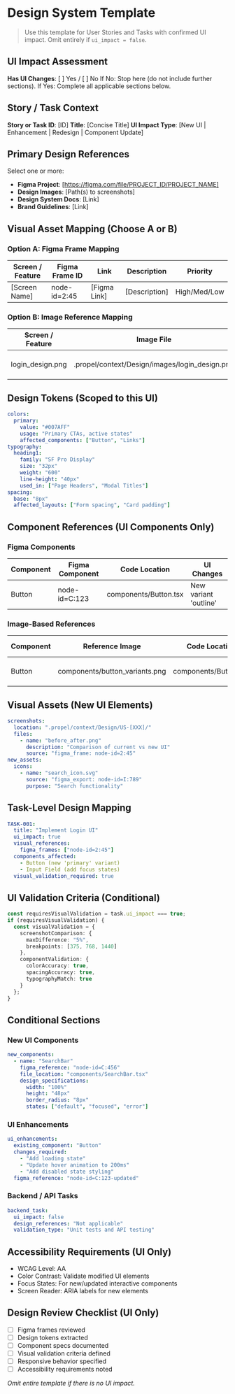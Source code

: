 # Design System Template

> Use this template for User Stories and Tasks with confirmed UI impact. Omit entirely if `ui_impact = false`.

## UI Impact Assessment
**Has UI Changes**: [ ] Yes / [ ] No
If No: Stop here (do not include further sections).
If Yes: Complete all applicable sections below.

## Story / Task Context
**Story or Task ID**: [ID]
**Title**: [Concise Title]
**UI Impact Type**: [New UI | Enhancement | Redesign | Component Update]

## Primary Design References
Select one or more:
- **Figma Project**: [https://figma.com/file/PROJECT_ID/PROJECT_NAME]
- **Design Images**: [Path(s) to screenshots]
- **Design System Docs**: [Link]
- **Brand Guidelines**: [Link]

## Visual Asset Mapping (Choose A or B)
### Option A: Figma Frame Mapping
| Screen / Feature | Figma Frame ID | Link | Description | Priority |
|------------------|----------------|------|-------------|----------|
| [Screen Name] | node-id=2:45 | [Figma Link] | [Description] | High/Med/Low |

### Option B: Image Reference Mapping
| Screen / Feature | Image File | Path | Description | Priority |
|------------------|-----------|------|-------------|----------|
| login_design.png | .propel/context/Design/images/login_design.png | Login interface design | High |

## Design Tokens (Scoped to this UI)
```yaml
colors:
  primary:
    value: "#007AFF"
    usage: "Primary CTAs, active states"
    affected_components: ["Button", "Links"]
typography:
  heading1:
    family: "SF Pro Display"
    size: "32px"
    weight: "600"
    line-height: "40px"
    used_in: ["Page Headers", "Modal Titles"]
spacing:
  base: "8px"
  affected_layouts: ["Form spacing", "Card padding"]
```

## Component References (UI Components Only)
### Figma Components
| Component | Figma Component | Code Location | UI Changes |
|-----------|-----------------|---------------|------------|
| Button | node-id=C:123 | components/Button.tsx | New variant 'outline' |

### Image-Based References
| Component | Reference Image | Code Location | UI Changes |
|-----------|-----------------|---------------|------------|
| Button | components/button_variants.png | components/Button.tsx | New variant 'outline' |

## Visual Assets (New UI Elements)
```yaml
screenshots:
  location: ".propel/context/Design/US-[XXX]/"
  files:
    - name: "before_after.png"
      description: "Comparison of current vs new UI"
      source: "figma_frame: node-id=2:45"
new_assets:
  icons:
    - name: "search_icon.svg"
      source: "figma_export: node-id=I:789"
      purpose: "Search functionality"
```

## Task-Level Design Mapping
```yaml
TASK-001:
  title: "Implement Login UI"
  ui_impact: true
  visual_references:
    figma_frames: ["node-id=2:45"]
  components_affected:
    - Button (new 'primary' variant)
    - Input Field (add focus states)
  visual_validation_required: true
```

## UI Validation Criteria (Conditional)
```typescript
const requiresVisualValidation = task.ui_impact === true;
if (requiresVisualValidation) {
  const visualValidation = {
    screenshotComparison: {
      maxDifference: "5%",
      breakpoints: [375, 768, 1440]
    },
    componentValidation: {
      colorAccuracy: true,
      spacingAccuracy: true,
      typographyMatch: true
    }
  };
}
```

## Conditional Sections
### New UI Components
```yaml
new_components:
  - name: "SearchBar"
    figma_reference: "node-id=C:456"
    file_location: "components/SearchBar.tsx"
    design_specifications:
      width: "100%"
      height: "48px"
      border_radius: "8px"
      states: ["default", "focused", "error"]
```

### UI Enhancements
```yaml
ui_enhancements:
  existing_component: "Button"
  changes_required:
    - "Add loading state"
    - "Update hover animation to 200ms"
    - "Add disabled state styling"
  figma_reference: "node-id=C:123-updated"
```

### Backend / API Tasks
```yaml
backend_task:
  ui_impact: false
  design_references: "Not applicable"
  validation_type: "Unit tests and API testing"
```

## Accessibility Requirements (UI Only)
- WCAG Level: AA
- Color Contrast: Validate modified UI elements
- Focus States: For new/updated interactive components
- Screen Reader: ARIA labels for new elements

## Design Review Checklist (UI Only)
- [ ] Figma frames reviewed
- [ ] Design tokens extracted
- [ ] Component specs documented
- [ ] Visual validation criteria defined
- [ ] Responsive behavior specified
- [ ] Accessibility requirements noted

_Omit entire template if there is no UI impact._
